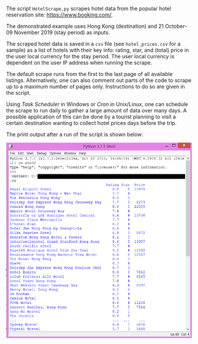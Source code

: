 The script `HotelScrape.py` scrapes hotel data from the popular hotel reservation site: https://www.booking.com/.

The demonstrated example uses Hong Kong (destination) and 21 October-09 November 2019 (stay period) as inputs.

The scraped hotel data is saved in a `csv` file (see `hotel_prices.csv` for a sample) as a list of hotels with their key info: rating, star, and (total) price in the user local currency for the stay period. The user local currency is dependent on the user IP address when running the scrape.

The default scrape runs from the first to the last page of all available listings. Alternatively, one can also comment out parts of the code to scrape up to a maximum number of pages only. Instructions to do so are given in the script.

Using _Task Scheduler_ in Windows or _Cron_ in Unix/Linux, one can schedule the scrape to run daily to gather a large amount of data over many days. A possible application of this can be done by a tourist planning to visit a certain destination wanting to collect hotel prices days before the trip.

The print output after a run of the script is shown below:

![alt text](https://github.com/QuantStats/WebScraping/blob/master/HotelList.png)
